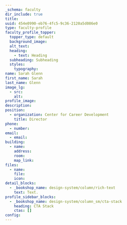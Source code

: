 ```yaml
---
_schema: faculty
dir_include: true
title:
uuid: 454e0990-eb76-4fc5-9c36-2120a5d086e0
type: faculty-profile
faculty_profile_topper:
  topper_type: default
  background_image:
  alt_text:
  heading:
    - text: Heading
  subheading: Subheading
  styles:
    typography:
name: Sarah Glenn
first_name: Sarah
last_name: Glenn
image_lg:
  - src:
    alt:
profile_image:
description:
position:
  - organization: Center for Career Development
    title: Director
phone:
  - number:
email:
  - email:
building:
  - name:
    address:
    room:
    map_link:
files:
  - name:
    file:
    icon:
detail_blocks:
  - _bookshop_name: design-system/column/rich-text
    text: Text.
profile_sidebar_blocks:
  - _bookshop_name: design-system/column_sm/cta-stack
    heading: CTA Stack
    ctas: []
config:
---
```


